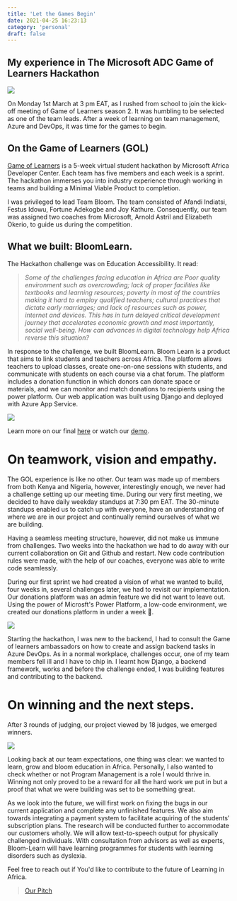 ```yaml
---
title: 'Let the Games Begin'
date: 2021-04-25 16:23:13
category: 'personal'
draft: false
---
```


## My experience in The Microsoft ADC Game of Learners Hackathon

![](/images/clever-rosemary.png)

On Monday 1st March at 3 pm EAT, as I rushed from school to join the kick-off meeting of Game of Learners season 2. It was humbling to be selected as one of the team leads. After a week of learning on team management, Azure and DevOps, it was time for the games to begin.

## On the Game of Learners (GOL)

[Game of Learners](http://aka.ms/GameofLearners) is a 5-week virtual student hackathon by Microsoft Africa Developer Center. Each team has five members and each week is a sprint. The hackathon immerses you into industry experience through working in teams and building a Minimal Viable Product to completion.

I was privileged to lead Team Bloom. The team consisted of Afandi Indiatsi, Festus Idowu, Fortune Adekogbe and Joy Kathure. Consequently, our team was assigned two coaches from Microsoft, Arnold Astril and Elizabeth Okerio, to guide us during the competition.

## What we built: BloomLearn.

The Hackathon challenge was on Education Accessibility. It read:

> _Some of the challenges facing education in Africa are Poor quality environment such as overcrowding; lack of proper facilities like textbooks and learning resources; poverty in most of the countries making it hard to employ qualified teachers; cultural practices that dictate early marriages; and lack of resources such as power, internet and devices. This has in turn delayed critical development journey that accelerates economic growth and most importantly, social well-being. How can advances in digital technology help Africa reverse this situation?_

In response to the challenge, we built BloomLearn. Bloom Learn is a product that aims to link students and teachers across Africa. The platform allows teachers to upload classes, create one-on-one sessions with students, and communicate with students on each course via a chat forum. The platform includes a donation function in which donors can donate space or materials, and we can monitor and match donations to recipients using the power platform. Our web application was built using Django and deployed with Azure App Service.

![](/images/majestic-pine.png)

Learn more on our final [here](https://devpost.com/software/bloom-learn) or watch our [demo](https://www.youtube.com/watch?v=Wj_XsqFRkSQ).

# On teamwork, vision and empathy.

The GOL experience is like no other. Our team was made up of members from both Kenya and Nigeria, however, interestingly enough, we never had a challenge setting up our meeting time. During our very first meeting, we decided to have daily weekday standups at 7:30 pm EAT. The 30-minute standups enabled us to catch up with everyone, have an understanding of where we are in our project and continually remind ourselves of what we are building.

Having a seamless meeting structure, however, did not make us immune from challenges. Two weeks into the hackathon we had to do away with our current collaboration on Git and Github and restart. New code contribution rules were made, with the help of our coaches, everyone was able to write code seamlessly.

During our first sprint we had created a vision of what we wanted to build, four weeks in, several challenges later, we had to revisit our implementation. Our donations platform was an admin feature we did not want to leave out. Using the power of Microsft's Power Platform, a low-code environment, we created our donations platform in under a week 🤯.

![](/images/elite-zebra.png)

Starting the hackathon, I was new to the backend, I had to consult the Game of learners ambassadors on how to create and assign backend tasks in Azure DevOps. As in a normal workplace, challenges occur, one of my team members fell ill and I have to chip in. I learnt how Django, a backend framework, works and before the challenge ended, I was building features and contributing to the backend.

# On winning and the next steps.

After 3 rounds of judging, our project viewed by 18 judges, we emerged winners.

![](/images/happy-lavender.png)

Looking back at our team expectations, one thing was clear: we wanted to learn, grow and bloom education in Africa. Personally, I also wanted to check whether or not Program Management is a role I would thrive in. Winning not only proved to be a reward for all the hard work we put in but a proof that what we were building was set to be something great.

As we look into the future, we will first work on fixing the bugs in our current application and complete any unfinished features. We also aim towards integrating a payment system to facilitate acquiring of the students’ subscription plans. The research will be conducted further to accommodate our customers wholly. We will allow text-to-speech output for physically challenged individuals. With consultation from advisors as well as experts, Bloom-Learn will have learning programmes for students with learning disorders such as dyslexia.

Feel free to reach out if You'd like to contribute to the future of Learning in Africa.

> [Our Pitch](https://www.youtube.com/watch?v=5V8oKzbwMjE)
